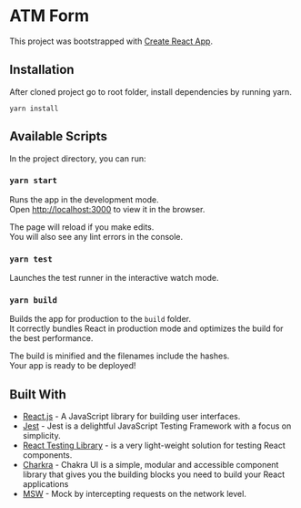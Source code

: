 # ATM Form

This project was bootstrapped with
[Create React App](https://github.com/facebook/create-react-app).

## Installation
After cloned project go to root folder, install dependencies by running yarn.
```
yarn install
```

## Available Scripts

In the project directory, you can run:

### `yarn start`

Runs the app in the development mode.<br /> Open
[http://localhost:3000](http://localhost:3000) to view it in the browser.

The page will reload if you make edits.<br /> You will also see any lint errors
in the console.

### `yarn test`

Launches the test runner in the interactive watch mode.

### `yarn build`

Builds the app for production to the `build` folder.<br /> It correctly bundles
React in production mode and optimizes the build for the best performance.

The build is minified and the filenames include the hashes.<br /> Your app is
ready to be deployed!

## Built With

* [React.js](https://reactjs.org/) - A JavaScript library for building user interfaces.
* [Jest](https://jestjs.io/) - Jest is a delightful JavaScript Testing Framework with a focus on simplicity.
* [React Testing Library](https://testing-library.com/docs/react-testing-library/intro/) - is a very light-weight solution for testing React components. 
* [Charkra](https://chakra-ui.com/) - Chakra UI is a simple, modular and accessible component library that gives you the building blocks you need to build your React applications
* [MSW](https://mswjs.io/) - Mock by intercepting requests on the network level.
